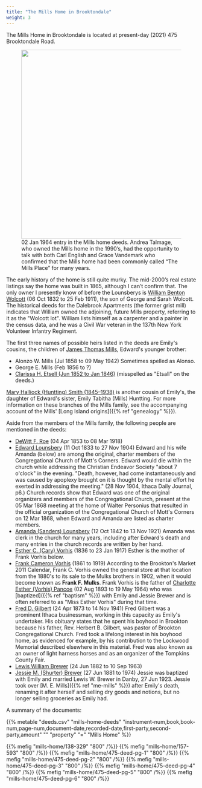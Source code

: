 ```yaml
---
title: "The Mills Home in Brooktondale"
weight: 3
---
```


The Mills Home in Brooktondale is located at present-day (2021) 475 Brooktondale Road.

<!--more-->

<figure width="500px" class="hero">
    <img src="/people/mills-edward-hallock-1819-family/section-resources/data_files/mills-home/hero.jpg" width="500" />
    <figcaption style="max-width: 500px">02 Jan 1964 entry in the Mills home deeds. Andrea Talmage, who owned the Mills home in the 1990’s, had the opportunity to talk with both Carl English and Grace Vandemark who confirmed that the Mills home had been commonly called “The Mills Place” for many years.</figcaption>
</figure>

The early history of the home is still quite murky. The mid-2000’s real estate listings say the home was built in 1865, although I can’t confirm that. The only owner I presently know of before the Lounsberys is [William Benton Wolcott](https://www.findagrave.com/memorial/100303590/william-benton-wolcott) (06 Oct 1832 to 25 Feb 1911), the son of George and Sarah Wolcott. The historical deeds for the Dalebrook Apartments (the former grist mill) indicates that William owned the adjoining, future Mills property, referring to it as the "Wolcott lot". William lists himself as a carpenter and a painter in the census data, and he was a Civil War veteran in the 137th New York Volunteer Infantry Regiment.

The first three names of possible heirs listed in the deeds are Emily's cousins, the children of [James Thomas Mills](https://www.findagrave.com/memorial/74905990/james-thomas-mills), Edward's younger brother:
  - Alonzo W. Mills (Jul 1858 to 09 May 1942) Sometimes spelled as Alonso.
  - George E. Mills (Feb 1856 to ?)
  - [Clarissa H. Etsell (Jun 1852 to Jan 1846)](https://www.findagrave.com/memorial/74907705/clarissa-h.-etsell) (misspelled as "Etsall" on the deeds.)

[Mary Halliock (Huntting) Smith (1845–1938)](https://www.findagrave.com/memorial/24792330/mary-halliock-smith) is another cousin of Emily's, the daughter of Edward's sister, Emily Tabitha (Mills) Huntting. For more information on these branches of the Mills family, see the accompanying account of the Mills' [Long Island origins]({{% ref "genealogy" %}}). 

Aside from the members of the Mills family, the following people are mentioned in the deeds:

- [DeWitt F. Roe](https://www.findagrave.com/memorial/51355047/dewitt-f-roe) (04 Apr 1853 to 08 Mar 1918)
- [Edward Lounsbery](https://www.findagrave.com/memorial/89338793/edward-lounsbery) (11 Oct 1833 to 27 Nov 1904) Edward and his wife Amanda (below) are among the original, charter members of the Congregational Church of Mott's Corners. Edward would die within the church while addressing the Christian Endeavor Society "about 7 o'clock" in the evening. "Death, however, had come instantaneously and was caused by apoplexy brought on it is thought by the mental effort he exerted in addressing the meeting." (28 Nov 1904, Ithaca Daily Journal, p6.) Church records show that Edward was one of the original organizers and members of the Congregational Church, present at the 05 Mar 1868 meeting at the home of Walter Personius that resulted in the official organization of the Congregational Church of Mott's Corners on 12 Mar 1868, when Edward and Amanda are listed as charter members.  
- [Amanda (Sanders) Lounsbery](https://www.findagrave.com/memorial/89338794/amanda-lounsbery) (12 Oct 1842 to 13 Nov 1921) Amanda was clerk in the church for many years, including after Edward's death and many entries in the church records are written by her hand.
- [Esther C. (Cary) Vorhis](https://www.findagrave.com/memorial/148400355/esther-vorhis) (1836 to 23 Jan 1917) Esther is the mother of Frank Vorhis below.
- [Frank Cameron Vorhis](https://www.findagrave.com/memorial/100452322/frank-cameron-vorhis) (1861 to 1919) According to the Brookton's Market 2011 Calendar, Frank C. Vorhis owned the general store at that location from the 1880's to its sale to the Mulks brothers in 1902, when it would become known as <strong>Frank F. Mulks</strong>. Frank Vorhis is the father of [Charlotte Esther (Vorhis) Pancoe](https://www.findagrave.com/memorial/162242537/charlotte-esther-pancoe) (02 Aug 1893 to 19 May 1964) who was [baptized]({{% ref "baptism" %}}) with Emily and Jessie Brewer and is often referred to as "Miss Esther Vorhis" during that time.
- [Fred D. Gilbert](https://www.findagrave.com/memorial/183607645/fred-d-gilbert) (24 Apr 1873 to 14 Nov 1941) Fred Gilbert was a prominent Ithaca businessman, working in this capacity as Emily's undertaker. His obituary states that he spent his boyhood in Brookton because his father, Rev. Herbert B. Gilbert, was pastor of Brookton Congregational Church. Fred took a lifelong interest in his boyhood home, as evidenced for example, by his contribution to the Lockwood Memorial described elsewhere in this material. Fred was also known as an owner of light harness horses and as an organizer of the Tompkins County Fair.   
- [Lewis William Brewer](https://www.findagrave.com/memorial/99536898/lewis-william-brewer) (24 Jun 1882 to 10 Sep 1963)
- [Jessie M. (Shurter) Brewer](https://www.findagrave.com/memorial/99536961/jessie-m-brewer) (27 Jun 1881 to 1974) Jessie was baptized with Emily and married Lewis W. Brewer in Danby, 27 Jun 1923. Jessie took over [M. E. Mills]({{% ref "me-mills" %}}) after Emily's death, renaming it after herself and selling dry goods and notions, but no longer selling groceries as Emily had. 


A summary of the documents:

{{% metable "deeds.csv" "mills-home-deeds" "instrument-num,book,book-num,page-num,document-date,recorded-date,first-party,second-party,amount" "" "property" "=" "Mills Home" %}}

{{% mefig "mills-home/138-329" "800" /%}}
{{% mefig "mills-home/157-593" "800" /%}}
{{% mefig "mills-home/475-deed-pg-1" "800" /%}}
{{% mefig "mills-home/475-deed-pg-2" "800" /%}}
{{% mefig "mills-home/475-deed-pg-3" "800" /%}}
{{% mefig "mills-home/475-deed-pg-4" "800" /%}}
{{% mefig "mills-home/475-deed-pg-5" "800" /%}}
{{% mefig "mills-home/475-deed-pg-6" "800" /%}}


